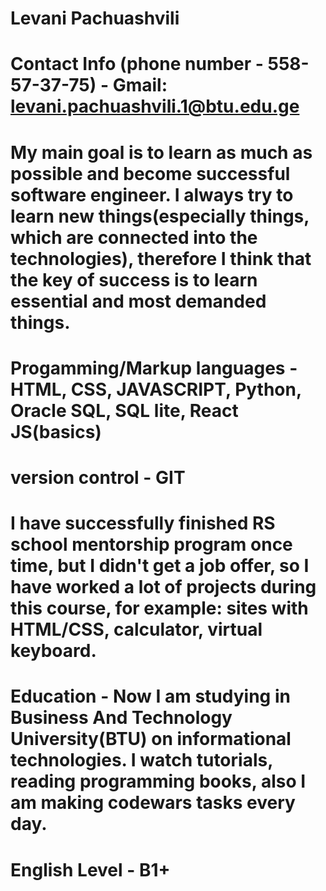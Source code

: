 # Levani Pachuashvili

# Contact Info (phone number - 558-57-37-75) - Gmail: levani.pachuashvili.1@btu.edu.ge

# My main goal is to learn as much as possible and become successful software engineer. I always try to learn new things(especially things, which are connected into the technologies), therefore I think that the key of success is to learn essential and most demanded things.

# Progamming/Markup languages -  HTML, CSS, JAVASCRIPT, Python, Oracle SQL, SQL lite, React JS(basics)
# version control - GIT

# I have successfully finished RS school mentorship program once time, but I didn't get a job offer, so I have worked a lot of projects during this course, for example: sites with HTML/CSS, calculator, virtual keyboard.

# Education - Now I am studying in Business And Technology University(BTU) on informational technologies. I watch tutorials, reading programming books, also I am making codewars tasks every day.

# English Level - B1+